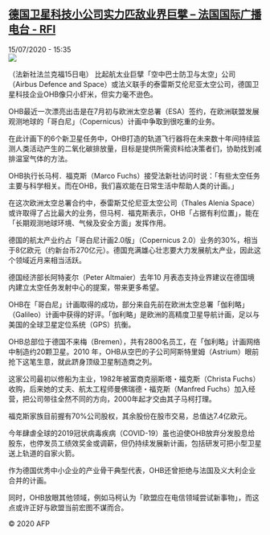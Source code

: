 <!--1594824992000-->
[德国卫星科技小公司实力匹敌业界巨擘 – 法国国际广播电台 - RFI](http://www.rfi.fr//cn/contenu/20200715-%E5%BE%B7%E5%9B%BD%E5%8D%AB%E6%98%9F%E7%A7%91%E6%8A%80%E5%B0%8F%E5%85%AC%E5%8F%B8%E5%AE%9E%E5%8A%9B%E5%8C%B9%E6%95%8C%E4%B8%9A%E7%95%8C%E5%B7%A8%E6%93%98)
------

<div>15/07/2020 - 15:35</div><img src="https://s.rfi.fr/media/display/ab3b83ee-c6a8-11ea-a56d-005056a964fe/w:310/p:16x9/health0004b.200715213502.jpg"><div class="t-content__body u-clearfix"><div class="m-interstitial"></div><p>（法新社法兰克福15日电）    比起航太业巨擘「空中巴士防卫与太空」公司（Airbus Defence and Space）或法义联手的泰雷斯艾伦尼亚太空公司，德国卫星科技企业OHB像只小虾米，但实力毫不逊色。</p><p>    OHB最近一次漂亮出击是在7月初与欧洲太空总署（ESA）签约，在欧洲联盟发展观测地球的「哥白尼」（Copernicus）计画中争取到很吃重的业务。</p><p>    在此计画下的6个新卫星任务中，OHB打造的轨道飞行器将在未来数十年间持续监测人类活动产生的二氧化碳排放量，目标是提供所需资料给决策者们，协助找到减排温室气体的方法。</p><p>    OHB执行长马柯．福克斯（Marco Fuchs）接受法新社访问时说：「有些太空任务主要与科学相关。而在OHB，我们喜欢能在日常生活中帮助人类的计画。」</p><p>    在这次欧洲太空总署合约中，泰雷斯艾伦尼亚太空公司（Thales Alenia Space）或许取得了占比最大的业务，但马柯．福克斯表示，OHB「占据有利位置」，能在「长期观测地球环境、气候及安全方面」发挥作用。</p><p>    德国的航太产业约占「哥白尼计画2.0版」（Copernicus 2.0）业务的30%，相当于8亿欧元（约新台币270亿元）。德国充满雄心壮志要大力发展航太产业，因此这个领域近月来相当活跃。</p><p>    德国经济部长阿特麦尔（Peter Altmaier）去年10 月表态支持业界建议在德国境内建立太空任务发射中心的提案，带来更多希望。</p><p>    OHB在「哥白尼」计画取得的成功，部分来自先前在欧洲太空总署「伽利略」（Galileo）计画中获得的好评。「伽利略」是欧洲的高精度卫星导航计画，足以与美国的全球卫星定位系统（GPS）抗衡。</p><p>    OHB总部位于德国不来梅（Bremen），共有2800名员工，在「伽利略」计画网络中制造约20颗卫星。2010 年，OHB从空巴的子公司阿斯特里姆（Astrium）眼前抢下这笔生意，就此跻身顶级卫星制造商之列。</p><p>    这家公司最初以修船为主业，1982年被富商克丽斯塔・福克斯（Christa Fuchs）收购，后来她的丈夫、航太工程师曼佛瑞德・福克斯（Manfred Fuchs）加入经营，把公司带往全然不同的方向，2000年起才交由其子马柯打理。</p><p>    福克斯家族目前握有70%公司股权，其余股份在股市交易，总值达7.4亿欧元。</p><p>    今年肆虐全球的2019冠状病毒疾病（COVID-19）虽也迫使OHB放弃分发股息给股东，也停发员工绩效奖金或调薪，但仍持续发展新计画，包括研发可把小型卫星送上轨道的自家火箭。</p><p>    作为德国优秀中小企业的产业骨干典型代表，OHB还曾拒绝与法国及义大利企业合并的计画。</p><p>    同时，OHB放眼其他领域，例如马柯认为「欧盟应在电信领域尝试新事物」，而这点或许正好与欧盟当前宏图不谋而合。</p><p class="t-copyright">© 2020 AFP</p>        </div>
